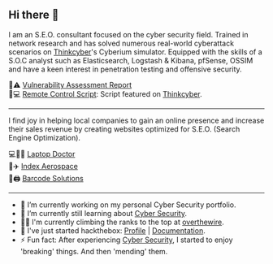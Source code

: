 ## Hi there 👋

<!--
**elijahoh/elijahoh** is a ✨ _special_ ✨ repository because its `README.md` (this file) appears on your GitHub profile.

Here are some ideas to get you started:

- 🔭 I’m currently working on ...
- 🌱 I’m currently learning ...
- 👯 I’m looking to collaborate on ...
- 🤔 I’m looking for help with ...
- 💬 Ask me about ...
- 📫 How to reach me: ...
- 😄 Pronouns: ...
- ⚡ Fun fact: ...
-->
I am an S.E.O. consultant focused on the cyber security field. Trained in network research and has solved numerous real-world cyberattack scenarios on [Thinkcyber](https://www.thinkcyber.co.il/)'s Cyberium simulator. Equipped with the skills of a S.O.C analyst such as Elasticsearch, Logstash & Kibana, pfSense, OSSIM and have a keen interest in penetration testing and offensive security.

📔⚠️ [Vulnerability Assessment Report](https://github.com/elijahoh/Vulnerability_Assessment/blob/main/Vulnerability%20Assessment%20Project.pdf)<br/>
📜💻 [Remote Control Script](https://github.com/elijahoh/Remote_Control/blob/main/remote_control.sh "Network Research Project"): Script featured on [Thinkcyber](https://www.thinkcyber.co.il/training).

---

I find joy in helping local companies to gain an online presence and increase their sales revenue by creating websites optimized for S.E.O. (Search Engine Optimization).

💻👨‍⚕ [Laptop Doctor](https://laptopdoctor.com.sg "A collaboration with Kato-Tech Pte. Ltd.") <br/>
🔧✈️ [Index Aerospace](https://indexaerospace.sg/ "A collaboration with Index Aerospace Pte. Ltd.")<br/>
🧾🖨️ [Barcode Solutions](https://hetechsolutions.com/ "SEO Consultant for Hetech Solutions Pte. Ltd.")

---
- 🔭 I’m currently working on my personal Cyber Security portfolio.
- 🌱 I’m currently still learning about [Cyber Security](https://www.centreforcybersecurity.com/ "Cyber Security course provider & career consultant").
- 🧗‍♂️ I'm currently climbing the ranks to the top at [overthewire](https://www.wechall.net//profile/elijahoh).
- 🧰 I've just started hackthebox: [Profile](https://app.hackthebox.com/profile/877556) | [Documentation](https://elijahoh.gitbook.io/hack-the-box).
- ⚡ Fun fact: After experiencing [Cyber Security](https://www.thinkcyber.co.il/ "Real-life cyber attacks simulator"), I started to enjoy 'breaking' things. And then 'mending' them.
